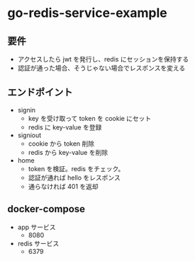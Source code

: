 # go-redis-service-example

## 要件

- アクセスしたら jwt を発行し、redis にセッションを保持する
- 認証が通った場合、そうじゃない場合でレスポンスを変える

## エンドポイント

- signin
  - key を受け取って token を cookie にセット
  - redis に key-value を登録
- signiout
  - cookie から token 削除
  - redis から key-value を削除
- home
  - token を検証。redis をチェック。
  - 認証が通れば hello をレスポンス
  - 通らなければ 401 を返却

## docker-compose

- app サービス
  - 8080
- redis サービス
  - 6379
